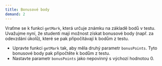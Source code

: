 ```yaml
---
title: Bonusové body
demand: 2
---
```


Vraťme se k funkci `getMark`, která určuje známku na základě bodů v testu. Uvažujme nyní, že studenti mají možnost získat bonusové body (např. za odevzdání úkolů), které se pak připočítávají k bodům z testu. 

- Upravte funkci `getMark` tak, aby měla druhý parametr `bonusPoints`. Tyto bonusové body pak připočtěte k bodům z testu.
- Nastavte parametr `bonusPoints` jako nepovinný s výchozí hodnotou 0.